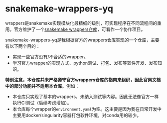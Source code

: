 # snakemake-wrappers-yq

wrappers是snakemake实现模块化最精细的级别，可实现程序在不同流程间的重用。官方维护了一个[snakemake wrappers仓库](https://snakemake-wrappers.readthedocs.io/en/stable/)，可看作一个协作项目。

snakemake-wrappers-yq是我根据官方的wrappers仓库实现的一个仓库，主要有以下两个目的：
- 实现一些官方没有/不合适的wrapper。
- 学习官方wrapper的实现方式、python测试、打包、发布等软件开发、发布知识。

**特别注意，本仓库并未严格遵守官方wrappers仓库的指南来组织，因此官网文档中的部分功能并不适用本仓库**。例如：
- 本仓库只实现了基本的wrappers，未纳入测试等内容。因此无法像官方一样执行CI测试（后续考虑增加）。
- 本仓库每个wrapper的`environment.yaml`为空。这主要是因为我在日常开发中主要用docker/singularity容器打包软件环境，对conda用的较少。
